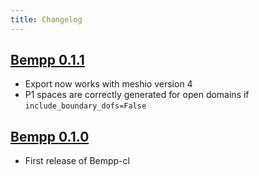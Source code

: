 ```yaml
---
title: Changelog
---
```


## [Bempp 0.1.1](https://github.com/bempp/bempp-cl/releases/tag/v0.1.1)
* Export now works with meshio version 4
* P1 spaces are correctly generated for open domains if `include_boundary_dofs=False`

## [Bempp 0.1.0](https://github.com/bempp/bempp-cl/releases/tag/v0.1.0)
* First release of Bempp-cl
